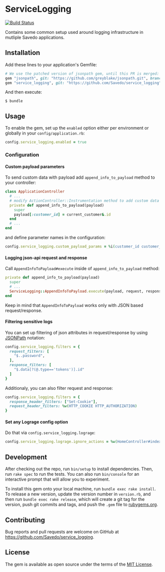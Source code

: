 # ServiceLogging

[![Build Status](https://semaphoreci.com/api/v1/projects/351e3e0b-1fc7-4569-9043-ca6299a9833f/1134046/badge.svg)](https://semaphoreci.com/savedo-ci/service_logging)

Contains some common setup used around logging infrastructure in mutliple Savedo applications.

## Installation

Add these lines to your application's Gemfile:

```ruby
# We use the patched version of jsonpath gem, until this PR is merged: https://github.com/joshbuddy/jsonpath/pull/39
gem "jsonpath", git: "https://github.com/greyblake/jsonpath.git", branch: "conditions-for-children-nodes"
gem "service_logging", git: "https://github.com/Savedo/service_logging" # specifiy `tag: "v0.2.0"` to use a specific version
```

And then execute:

```
$ bundle
```

## Usage

To enable the gem, set up the `enabled` option either per environment or globally in your `config/application.rb`:

```ruby
config.service_logging.enabled = true
```

### Configuration

#### Custom payload parameters

To send custom data with payload add `append_info_to_payload` method to your controller:

```ruby
class ApplicationController
  # ...
  # modify ActionController::Instrumentation method to add custom data to payload
  private def append_info_to_payload(payload)
    super
    payload[:customer_id] = current_customer&.id
  end
  # ...
end
```

and define parameter names in the configuration:

```ruby
config.service_logging.custom_payload_params = %i(customer_id customer_email)
```

#### Logging json-api request and response

Call `AppendInfoToPayload#execute` inside of `append_info_to_payload` method:

```ruby
private def append_info_to_payload(payload)
  super
  # ...
  ServiceLogging::AppendInfoToPayload.execute(payload, request, response)
end
```

Keep in mind that `AppendInfoToPayload` works only with JSON based request/response.

#### Filtering sensitive logs

You can set up filtering of json attributes in request/response by using
[JSONPath](http://goessner.net/articles/JsonPath/) notation:

```ruby
config.service_logging.filters = {
  request_filters: [
    "$..password",
  ],
  response_filters: [
    "$.data[?(@.type=='tokens')].id"
  ]
}
```

Additionaly, you can also filter request and response:

```ruby
config.service_logging.filters = {
  response_header_filters: ["Set-Cookie"],
  request_header_filters: %w(HTTP_COOKIE HTTP_AUTHORIZATION)
}
```

#### Set any Lograge config option

Do that via `config.service_logging.lograge`:

```ruby
config.service_logging.lograge.ignore_actions = %w(HomeController#index)
```

## Development

After checking out the repo, run `bin/setup` to install dependencies.
Then, run `rake spec` to run the tests. You can also run `bin/console` for an interactive prompt
that will allow you to experiment.

To install this gem onto your local machine, run `bundle exec rake install`.
To release a new version, update the version number in `version.rb`, and then run `bundle exec rake release`,
which will create a git tag for the version, push git commits and tags, and push the `.gem` file to [rubygems.org](https://rubygems.org).

## Contributing

Bug reports and pull requests are welcome on GitHub at https://github.com/Savedo/service_logging.

## License

The gem is available as open source under the terms of the [MIT License](http://opensource.org/licenses/MIT).
